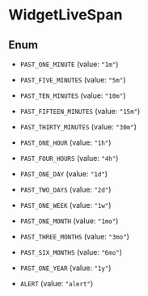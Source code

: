 

# WidgetLiveSpan

## Enum


* `PAST_ONE_MINUTE` (value: `"1m"`)

* `PAST_FIVE_MINUTES` (value: `"5m"`)

* `PAST_TEN_MINUTES` (value: `"10m"`)

* `PAST_FIFTEEN_MINUTES` (value: `"15m"`)

* `PAST_THIRTY_MINUTES` (value: `"30m"`)

* `PAST_ONE_HOUR` (value: `"1h"`)

* `PAST_FOUR_HOURS` (value: `"4h"`)

* `PAST_ONE_DAY` (value: `"1d"`)

* `PAST_TWO_DAYS` (value: `"2d"`)

* `PAST_ONE_WEEK` (value: `"1w"`)

* `PAST_ONE_MONTH` (value: `"1mo"`)

* `PAST_THREE_MONTHS` (value: `"3mo"`)

* `PAST_SIX_MONTHS` (value: `"6mo"`)

* `PAST_ONE_YEAR` (value: `"1y"`)

* `ALERT` (value: `"alert"`)




